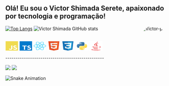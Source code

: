 ## Olá! Eu sou o Victor Shimada Serete, apaixonado por tecnologia e programação!

[![Top Langs](https://github-readme-stats.vercel.app/api/top-langs/?username=shimarrudz&layout=compact&theme=radical)](https://github.com/shimarrudz/github-readme-stats)
<img align="right" alt="Victor-pic" height="150" style="border-radius:100px;" src="https://so-development.org/wp-content/uploads/2021/11/full-stack-development.gif">
![Victor Shimada GitHub stats](https://github-readme-stats.vercel.app/api?username=shimarrudz&show_icons=true&theme=radical)

<div style="display: inline_block"><br>
  <img align="center" alt="Victor-Js" height="30" width="40" src="https://raw.githubusercontent.com/devicons/devicon/master/icons/javascript/javascript-plain.svg">
  <img align="center" alt="Victor-Ts" height="30" width="40" src="https://raw.githubusercontent.com/devicons/devicon/master/icons/typescript/typescript-plain.svg">
  <img align="center" alt="Victor-React" height="30" width="40" src="https://raw.githubusercontent.com/devicons/devicon/master/icons/react/react-original.svg">
  <img align="center" alt="Victor-HTML" height="30" width="40" src="https://raw.githubusercontent.com/devicons/devicon/master/icons/html5/html5-original.svg">
  <img align="center" alt="Victor-CSS" height="30" width="40" src="https://raw.githubusercontent.com/devicons/devicon/master/icons/css3/css3-original.svg">
  <img align="center" alt="Victor-Python" height="30" width="40" src="https://raw.githubusercontent.com/devicons/devicon/master/icons/python/python-original.svg">
  <img align="center" alt="Victor-Java" height="30" width="40" src="https://raw.githubusercontent.com/devicons/devicon/master/icons/java/java-plain.svg">

</div>

<p>------------------------------------------------</p>
<div> 
  <a href = "mailto:vic.shima.vss@gmail.com"><img src="https://img.shields.io/badge/-Gmail-%23333?style=for-the-badge&logo=gmail&logoColor=white" target="_blank"></a>
  <a href="https://www.linkedin.com/in/victor-shimada/" target="_blank"><img src="https://img.shields.io/badge/-LinkedIn-%230077B5?style=for-the-badge&logo=linkedin&logoColor=white" target="_blank"></a> 
  
</div>
  
</div>

![Snake Animation](htpps://github.com/shimarrudz/shimarrudz/blob/output/git-hub-contribution-grid-snake.svg)
